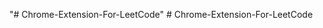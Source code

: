 "# Chrome-Extension-For-LeetCode" 
#   C h r o m e - E x t e n s i o n - F o r - L e e t C o d e  
 